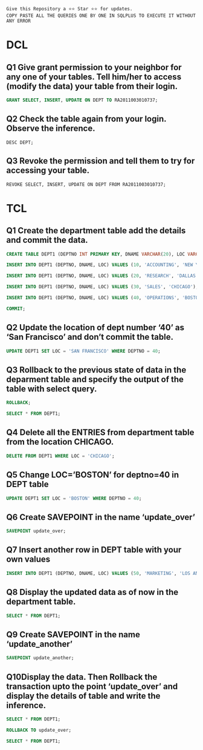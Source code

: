 ```
Give this Repository a ⭐️⭐️ Star ⭐️⭐️ for updates.
COPY PASTE ALL THE QUERIES ONE BY ONE IN SQLPLUS TO EXECUTE IT WITHOUT ANY ERROR
```
# DCL
## Q1 Give grant permission to your neighbor for any one of your tables. Tell him/her to access (modify the data) your table from their login.
```SQL
GRANT SELECT, INSERT, UPDATE ON DEPT TO RA2011003010737;
```

## Q2 Check the table again from your login. Observe the inference.
```
DESC DEPT;
```

## Q3 Revoke the permission and tell them to try for accessing your table.
```
REVOKE SELECT, INSERT, UPDATE ON DEPT FROM RA2011003010737;
```

# TCL
## Q1 Create the department table add the details and commit the data.

```sql
CREATE TABLE DEPT1 (DEPTNO INT PRIMARY KEY, DNAME VARCHAR(20), LOC VARCHAR(20));
```
```sql
INSERT INTO DEPT1 (DEPTNO, DNAME, LOC) VALUES (10, 'ACCOUNTING', 'NEW YORK');
```
```sql
INSERT INTO DEPT1 (DEPTNO, DNAME, LOC) VALUES (20, 'RESEARCH', 'DALLAS');
```
```sql
INSERT INTO DEPT1 (DEPTNO, DNAME, LOC) VALUES (30, 'SALES', 'CHICAGO');
```
```sql
INSERT INTO DEPT1 (DEPTNO, DNAME, LOC) VALUES (40, 'OPERATIONS', 'BOSTON');
```
```sql
COMMIT;
```

## Q2 Update the location of dept number ‘40’ as ‘San Francisco’  and don’t commit the table.
```sql
UPDATE DEPT1 SET LOC = 'SAN FRANCISCO' WHERE DEPTNO = 40;
```

## Q3 Rollback to the previous state of data in the deparment table and specify the output of the table with select query.
```SQL
ROLLBACK;
```
```SQL
SELECT * FROM DEPT1;
```

## Q4 Delete all the ENTRIES from department table from the location CHICAGO.
```SQL
DELETE FROM DEPT1 WHERE LOC = 'CHICAGO';
```
 
## Q5 Change LOC=’BOSTON’ for deptno=40 in DEPT table
```SQL
UPDATE DEPT1 SET LOC = 'BOSTON' WHERE DEPTNO = 40;
```

## Q6 Create SAVEPOINT in the name ‘update_over’
```SQL
SAVEPOINT update_over;
```

## Q7 Insert another row in DEPT table with your own values
```SQL
INSERT INTO DEPT1 (DEPTNO, DNAME, LOC) VALUES (50, 'MARKETING', 'LOS ANGELES');
```

## Q8 Display the updated data as of now in the department table.
```SQL
SELECT * FROM DEPT1;
```

## Q9 Create SAVEPOINT in the name ‘update_another’
```SQL
SAVEPOINT update_another;
```

## Q10Display the data. Then Rollback the transaction upto the point ‘update_over’ and display the details of table and write the inference.
```SQL
SELECT * FROM DEPT1;
```
```SQL
ROLLBACK TO update_over;
```
```SQL
SELECT * FROM DEPT1;
```
